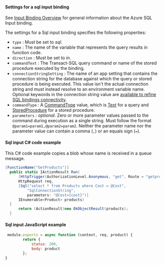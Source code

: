 #### Settings for a sql input binding

See [Input Binding Overview](https://github.com/Azure/azure-functions-sql-extension/blob/main/docs/BindingsOverview.md#input-binding) for general information about the Azure SQL Input binding.

The settings for a Sql input binding specifies the following properties:

- `type` : Must be set to *sql*.
- `name` : The name of the variable that represents the query results in function code.
- `direction` : Must be set to *in*.
- `commandText` : The Transact-SQL query command or name of the stored procedure executed by the binding.
- `connectionStringSetting` : The name of an app setting that contains the connection string for the database against which the query or stored procedure is being executed. This value isn't the actual connection string and must instead resolve to an environment variable name.  Optional keywords in the connection string value are [available to refine SQL bindings connectivity](https://aka.ms/sqlbindings#sql-connection-string).
- `commandType` : A [CommandType](https://learn.microsoft.com/dotnet/api/system.data.commandtype) value, which is [Text](https://learn.microsoft.com/dotnet/api/system.data.commandtype#fields) for a query and [StoredProcedure](https://learn.microsoft.com/dotnet/api/system.data.commandtype#fields) for a stored procedure.
- `parameters` : *optional*. Zero or more parameter values passed to the command during execution as a single string. Must follow the format `@param1=param1,@param2=param2`. Neither the parameter name nor the parameter value can contain a comma (`,`) or an equals sign (`=`).

#### Sql input C# code example

This C# code example copies a blob whose name is received in a queue message.

```csharp
[FunctionName("GetProducts")]
  public static IActionResult Run(
      [HttpTrigger(AuthorizationLevel.Anonymous, "get", Route = "getproducts/{cost}")]
      HttpRequest req,
      [Sql("select * from Products where Cost = @Cost",
          "SqlConnectionString",
          parameters: "@Cost={cost}")]
      IEnumerable<Product> products)
  {
      return (ActionResult)new OkObjectResult(products);
  }
```

#### Sql input JavaScript example

```JavaScript
 module.exports = async function (context, req, product) {
        return {
            status: 200,
            body: product
        };
}
```